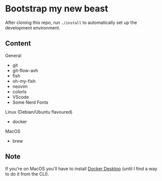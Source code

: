 # Bootstrap my new beast

After cloning this repo, run `./install` to automatically set up the development
environment.


## Content

General

- git
- git-flow-avh
- fish
- oh-my-fish
- neovim
- colorls
- VScode
- Some Nerd Fonts

Linux (Debian/Ubuntu flavoured)

- docker

MacOS

 - brew

## Note
If you're on MacOS you'll have to install [Docker Desktop](https://www.docker.com/) (until I find a way to do it from the CLI).

